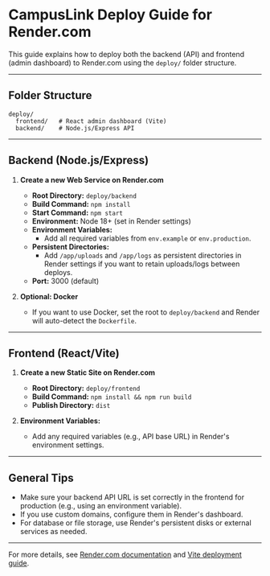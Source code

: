# CampusLink Deploy Guide for Render.com

This guide explains how to deploy both the backend (API) and frontend (admin dashboard) to Render.com using the `deploy/` folder structure.

---

## Folder Structure

```
deploy/
  frontend/   # React admin dashboard (Vite)
  backend/    # Node.js/Express API
```

---

## Backend (Node.js/Express)

1. **Create a new Web Service on Render.com**
   - **Root Directory:** `deploy/backend`
   - **Build Command:** `npm install`
   - **Start Command:** `npm start`
   - **Environment:** Node 18+ (set in Render settings)
   - **Environment Variables:**
     - Add all required variables from `env.example` or `env.production`.
   - **Persistent Directories:**
     - Add `/app/uploads` and `/app/logs` as persistent directories in Render settings if you want to retain uploads/logs between deploys.
   - **Port:** 3000 (default)

2. **Optional: Docker**
   - If you want to use Docker, set the root to `deploy/backend` and Render will auto-detect the `Dockerfile`.

---

## Frontend (React/Vite)

1. **Create a new Static Site on Render.com**
   - **Root Directory:** `deploy/frontend`
   - **Build Command:** `npm install && npm run build`
   - **Publish Directory:** `dist`

2. **Environment Variables:**
   - Add any required variables (e.g., API base URL) in Render's environment settings.

---

## General Tips
- Make sure your backend API URL is set correctly in the frontend for production (e.g., using an environment variable).
- If you use custom domains, configure them in Render's dashboard.
- For database or file storage, use Render's persistent disks or external services as needed.

---

For more details, see [Render.com documentation](https://render.com/docs/deploy-node-express-app) and [Vite deployment guide](https://vitejs.dev/guide/static-deploy.html). 